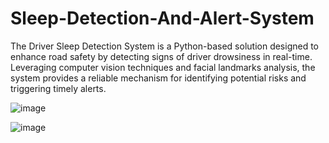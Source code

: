 # Sleep-Detection-And-Alert-System
The Driver Sleep Detection System is a Python-based solution designed to enhance road safety by detecting signs of driver drowsiness in real-time. Leveraging computer vision techniques and facial landmarks analysis, the system provides a reliable mechanism for identifying potential risks and triggering timely alerts.

![image](https://github.com/Greeshmanth19/Sleep-Detection-And-Alert-System/assets/136437342/2ff4fcd7-831e-43a6-9392-bcf78e01354b)

![image](https://github.com/Greeshmanth19/Sleep-Detection-And-Alert-System/assets/136437342/034c7b5c-5665-4e90-8c38-c8b75f57d6de)

